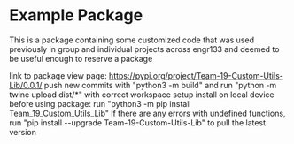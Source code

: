 # Example Package

This is a package containing some customized code that was used previously in group and individual projects across engr133 and deemed to be useful enough to reserve a package

link to package view page: https://pypi.org/project/Team-19-Custom-Utils-Lib/0.0.1/
push new commits with "python3 -m build" and run "python -m twine upload dist/*" with correct workspace setup
install on local device before using package: run "python3 -m pip install Team_19_Custom_Utils_Lib"
if there are any errors with undefined functions, run "pip install --upgrade Team-19-Custom-Utils-Lib" to pull the latest version